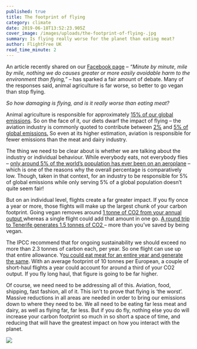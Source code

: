 ```yaml
---
published: true
title: The footprint of flying
category: climate
date: 2019-06-18T13:52:23.905Z
cover_image: /images/uploads/the-footprint-of-flying-.jpg
summary: Is flying really worse for the planet than eating meat?
author: FlightFree UK
read_time_minute: 2
---
```

An article recently shared on our [Facebook page](https://www.facebook.com/pg/flightfreeUK/posts/?ref=page_internal) – _“Minute by minute, mile by mile, nothing we do causes greater or more easily avoidable harm to the environment than flying,”_ – has sparked a fair amount of debate. Many of the responses said, animal agriculture is far worse, so better to go vegan than stop flying.

_So how damaging is flying, and is it really worse than eating meat?_

Animal agriculture is responsible for approximately [15% of our global emissions](http://www.fao.org/news/story/en/item/197623/icode/). So on the face of it, our diets dwarf the impact of flying – the aviation industry is commonly quoted to contribute between [2%](https://www.icao.int/environmental-protection/Documents/EnvironmentReport-2010/ICAO_EnvReport10-Ch1_en.pdf) and [5% of global emissions.](https://www.transportenvironment.org/what-we-do/flying-and-climate-change) So even at its higher estimation, aviation is responsible for fewer emissions than the meat and dairy industry. 

The thing we need to be clear about is whether we are talking about the industry or individual behaviour. While everybody eats, not everybody flies – [only around 5% of the world’s population has ever been on an aeroplane](http://afreeride.org/about/) – which is one of the reasons why the overall percentage is comparatively low. Though, taken in that context, for an industry to be responsible for 5% of global emissions while only serving 5% of a global population doesn’t quite seem fair!

But on an individual level, flights create a far greater impact. If you fly once a year or more, those flights will make up the largest chunk of your carbon footprint. Going vegan removes around [1 tonne of CO2 from your annual output ](https://www.vox.com/2014/7/2/5865109/study-going-vegetarian-could-cut-your-food-carbon-footprint-in-half)whereas a single flight could add that amount in one go. [A round trip to Tenerife generates 1.5 tonnes of CO2 ](https://www.atmosfair.de/en/offset/flight)– more than you’ve saved by being vegan.

The IPCC recommend that for ongoing sustainability we should exceed no more than 2.3 tonnes of carbon each, per year. So one flight can use up that entire allowance. Y[ou could eat meat for an entire year and generate the same](https://www.vox.com/2014/7/2/5865109/study-going-vegetarian-could-cut-your-food-carbon-footprint-in-half). With an average footprint of 10 tonnes per European, a couple of short-haul flights a year could account for around a third of your CO2 output. If you fly long haul, that figure is going to be far higher.

Of course, we need need to be addressing all of this. Aviation, food, shipping, fast fashion, all of it. This isn't to prove that flying is ‘the worst’. Massive reductions in all areas are needed in order to bring our emissions down to where they need to be. We all need to be eating far less meat and dairy, as well as flying far, far less. But if you do fly, nothing else you do will increase your carbon footprint so much in so short a space of time, and reducing that will have the greatest impact on how you interact with the planet.

![](/images/uploads/bar_chart.png)
